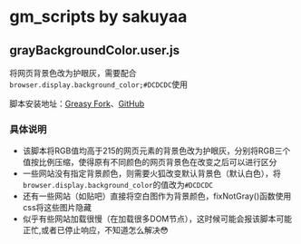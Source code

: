 # gm_scripts by sakuyaa

## grayBackgroundColor.user.js

将网页背景色改为护眼灰，需要配合`browser.display.background_color;#DCDCDC`使用

脚本安装地址：[Greasy Fork](https://greasyfork.org/zh-CN/scripts/21321)、[GitHub](https://github.com/sakuyaa/gm_scripts/raw/master/grayBackgroundColor.user.js)

### 具体说明
* 该脚本将RGB值均高于215的网页元素的背景色改为护眼灰，分别将RGB三个值按比例压缩，使得原有不同颜色的网页背景色在改变之后可以进行区分
* 一些网站没有指定背景颜色，则需要火狐改变默认背景色（默认白色），将`browser.display.background_color`的值改为`#DCDCDC`
* 还有一些网站（如贴吧）直接将空白图作为背景颜色，fixNotGray()函数使用css将这些图片隐藏
* 似乎有些网站加载很慢（在加载很多DOM节点），这时候可能会报该脚本可能正忙,或者已停止响应，不知道怎么解决:flushed:
